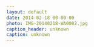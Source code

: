 ```yaml
---
layout: default
date: 2014-02-18 00-00-00
photo: IMG-20140218-WA0002.jpg
caption_header: unknown
caption: unknown
---
```

